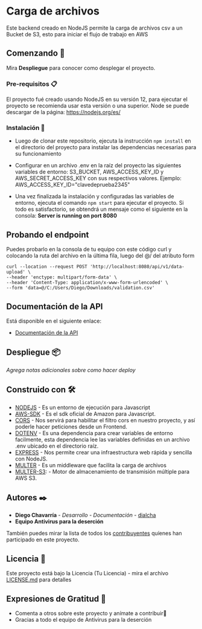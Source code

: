 # Carga de archivos

Este backend creado en NodeJS permite la carga de archivos csv a un Bucket de S3, esto para iniciar el flujo de trabajo en AWS

## Comenzando 🚀

Mira **Despliegue** para conocer como desplegar el proyecto.


### Pre-requisitos 📋
El proyecto fué creado usando NodeJS en su versión 12, para ejecutar el proyecto se recomienda usar esta versión o una superior. Node se puede descargar de la página: https://nodejs.org/es/


### Instalación 🔧
* Luego de clonar este repositorio, ejecuta la instrucción ``` npm install ``` en el directorio del proyecto para instalar las dependencias necesarias para su funcionamiento

* Configurar en un archivo .env en la raíz del proyecto las siguientes variables de entorno: S3_BUCKET, AWS_ACCESS_KEY_ID y AWS_SECRET_ACCESS_KEY con sus respectivos valores. Ejemplo: AWS_ACCESS_KEY_ID="clavedeprueba2345"

* Una vez finalizada la instalación y configuradas las variables de entorno, ejecuta el comando ``` npm start ``` para ejecutar el proyecto. Si todo es satisfactorio, se obtendrá un mensaje como el siguiente en la consola: **Server is running on port 8080**

## Probando el endpoint

Puedes probarlo en la consola de tu equipo con este código curl y colocando la ruta del archivo en la última fila, luego del @/ del atributo form

```
curl --location --request POST 'http://localhost:8080/api/v1/data-upload' \
--header 'enctype: multipart/form-data' \
--header 'Content-Type: application/x-www-form-urlencoded' \
--form 'data=@/C:/Users/Diego/Downloads/validation.csv'
```

## Documentación de la API

Está disponible en el siguiente enlace:
* [Documentación de la API](https://documenter.getpostman.com/view/5707571/TVev5R4M)

## Despliegue 📦

_Agrega notas adicionales sobre como hacer deploy_

## Construido con 🛠️

* [NODEJS](https://nodejs.org/es/) - Es un entorno de ejecución para Javascript
* [AWS-SDK](https://aws.amazon.com/es/sdk-for-node-js/) - Es el sdk oficial de Amazon para Javascript.
* [CORS](https://github.com/expressjs/cors#readme) - Nos servirá para habilitar el filtro cors en nuestro proyecto, y así poderle hacer peticiones desde un Frontend.
* [DOTENV](https://www.npmjs.com/package/dotenv) - Es una dependencia para crear variables de entorno facilmente, esta dependencia lee las variables definidas en un archivo .env ubicado en el directorio raíz.
* [EXPRESS](http://expressjs.com/) - Nos permite crear una infraestructura web rápida y sencilla con NodeJS.
* [MULTER](https://github.com/expressjs/multer#readme) - Es un middleware que facilita la carga de archivos
* [MULTER-S3](https://github.com/badunk/multer-s3#readme): - Motor de almacenamiento de transmisión múltiple para AWS S3.


## Autores ✒️

* **Diego Chavarría** - *Desarrollo - Documentación* - [dialcha](https://github.com/Dialcha)
* **Equipo Antivirus para la deserción**

También puedes mirar la lista de todos los [contribuyentes](https://github.com/antivirusparaladesercion/backend_peopleAnalytics/network/dependencies) quíenes han participado en este proyecto. 

## Licencia 📄

Este proyecto está bajo la Licencia (Tu Licencia) - mira el archivo [LICENSE.md](LICENSE.md) para detalles

## Expresiones de Gratitud 🎁

* Comenta a otros sobre este proyecto y anímate a contribuir📢
* Gracias a todo el equipo de Antivirus para la deserción

